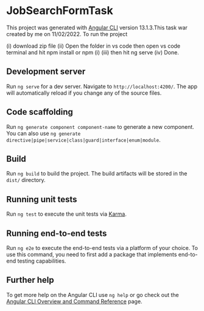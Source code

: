 # JobSearchFormTask

This project was generated with [Angular CLI](https://github.com/angular/angular-cli) version 13.1.3.This task war created by me on 11/02/2022.
To run the project

(i)   download zip file
(ii)  Open the folder in vs code then open vs code terminal and hit npm install or npm (i)
(iii) then hit ng serve 
(iv)  Done.

## Development server

Run `ng serve` for a dev server. Navigate to `http://localhost:4200/`. The app will automatically reload if you change any of the source files.

## Code scaffolding

Run `ng generate component component-name` to generate a new component. You can also use `ng generate directive|pipe|service|class|guard|interface|enum|module`.

## Build

Run `ng build` to build the project. The build artifacts will be stored in the `dist/` directory.

## Running unit tests

Run `ng test` to execute the unit tests via [Karma](https://karma-runner.github.io).

## Running end-to-end tests

Run `ng e2e` to execute the end-to-end tests via a platform of your choice. To use this command, you need to first add a package that implements end-to-end testing capabilities.

## Further help

To get more help on the Angular CLI use `ng help` or go check out the [Angular CLI Overview and Command Reference](https://angular.io/cli) page.
